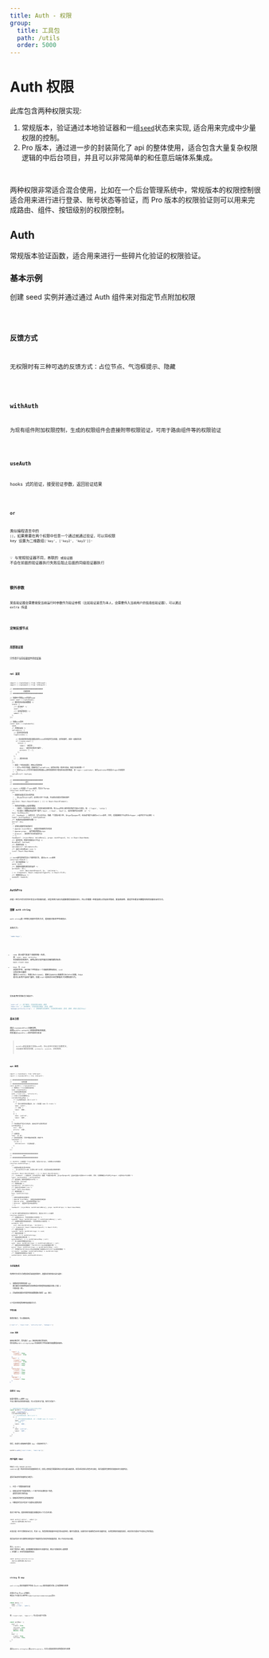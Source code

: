 ```yaml
---
title: Auth - 权限
group:
  title: 工具包
  path: /utils
  order: 5000
---
```


# Auth 权限

此库包含两种权限实现:

1. 常规版本，验证通过本地验证器和一组[`seed`](/docs/utils/seed)状态来实现, 适合用来完成中少量权限的控制。
2. Pro 版本，通过进一步的封装简化了 api 的整体使用，适合包含大量复杂权限逻辑的中后台项目，并且可以非常简单的和任意后端体系集成。

<br>

两种权限非常适合混合使用，比如在一个后台管理系统中，常规版本的权限控制很适合用来进行进行登录、账号状态等验证，而 Pro 版本的权限验证则可以用来完成路由、组件、按钮级别的权限控制。

## Auth

常规版本验证函数，适合用来进行一些碎片化验证的权限验证。

### 基本示例

创建 seed 实例并通过通过 Auth 组件来对指定节点附加权限

<code src="./base-demo.tsx" />

### 反馈方式

无权限时有三种可选的反馈方式：占位节点、气泡框提示、隐藏

<code src="./feedback-type-demo.tsx" />

### withAuth

为现有组件附加权限控制，生成的权限组件会直接附带权限验证，可用于路由组件等的权限验证

<code src="./with-auth-demo.tsx" />

### useAuth

hooks 式的验证，接受验证参数，返回验证结果

<code src="./use-auth-demo.tsx" />

### or

类似编程语言中的 `||`，如果需要在两个权限中任意一个通过就通过验证，可以将权限 key 设置为二维数组`['key', ['key2', 'key3']]`·

💡 与常规验证器不同，串联的 `或验证器` 不会在前面的验证器执行失败后阻止后面的同级验证器执行

<code src="./or-demo.tsx" />

### 额外参数

某些验证器会需要接受当前运行时参数作为验证参照（比如验证是否为本人，会需要传入当前用户的信息给验证器），可以通过 extra 传递

<code src="./extra-demo.tsx" />

### 定制反馈节点

<code src="./custom-demo.tsx" />

### 局部验证器

只作用于当前挂载组件的验证器

<code src="./scope-demo.tsx" />

### api 速览

```tsx | pure
import { createSeed } from 'm78/seed';
import { createAuth } from 'm78/auth';

// ###############################
//            创建实例
// ###############################

// 创建用于管理auth状态的seed
const seed = createSeed({
  /* 被所有验证器依赖数据 */
  state: {
    /** 登录用户 */
    user: '',
    /** 是否是管理员 */
    admin: 2,
  },
});

// 创建Auth实例
const Auth = createAuth({
  seed,
  /* 声明验证器 */
  validators: {
    // 登录状态验证器
    login(state) {

      // 验证器的职责就是根据当前的state检测是否包含权限，没有权限时，返回一组描述信息
      if (!state.user) {
        return {
          label: '未登录',
          desc: '请登录后再进行操作',
          actions: [...],
        };
      }
    },
    // ...更多验证器
  },
  /**
   * 如果一个验证未通过，则阻止后续验证
   * * 对于or中的子权限，即使开启了validFirst，依然会对每一项进行验证，但是只会返回第一个
   * * 在执行auth()时将优先级更高的权限key放到前面有助于提高验证反馈的精度, 如 login > publisher, 因为publisher状态是以login为前提的
   *  */
  validFirst?: boolean;
});

// ###############################
//              API
// ###############################

// <Auth />本身是一个react组件，包含以下props
interface AuthProps<S, V> {
  /**
   * 权限验证通过后显示的内容
   * - 当type为tooltip时，必须传入单个子元素，并且保证其能正常接收事件
   * */
  children: React.ReactElement | (() => React.ReactElement);
  /**
   * 待验证的权限key组成的数组
   * - 只要有一个权限未验证通过，后续验证就会被中断，所以key的传入顺序最好按优先级从左到右，如: ['login', 'isVip']
   * - 可以通过二维数组来组合两个条件['key1', ['key2', 'key3']], 组合的条件表示逻辑 `or` */
  keys: AuthKeys<V>;
  /** 'feedback' | 反馈方式，分为占位节点、隐藏、气泡提示框三种, 当type为popper时，会自动拦截子元素的onClick事件, 同时，也需要确保子节点符合<Popper />组件的子节点规则 */
  type?: AuthTypeKeys | AuthTypeEnum;
  /** 传递给验证器的额外参数 */
  extra?: any;
  /**
   * 定制无权限时的反馈样式
   * @param rejectMeta - 未通过的权限的具体信息
   * @param props - 组件接收的原始props
   * @return - 返回用于显示的反馈节点
   * */
  feedback?: (rejectMeta: ValidMeta[], props: AuthProps<S, V>) => React.ReactNode;
  /** 是否禁用，禁用时直接显示子节点 */
  disabled?: boolean;
  /** 局部验证器 */
  validators?: Validators<S>;
  /** 自定义显示的403 icon */
  icon?: React.ReactNode;
}

// Auth组件实例还包含以下属性和方法, 通过Auth.xxx使用
interface RCAuth {
  /** 执行权限验证 */
  auth: Auth;
  /** 创建带权限检测的高阶组件 */
  withAuth: <P>(
          conf: Omit<AuthProps<S, V>, 'children'>,
  ) => (Component: React.ComponentType<P>) => React.FC<P>;
  /** 权限验证hook */
  useAuth: UseAuth;
}

```

## AuthPro

这是一种为中后台项目开发设计的权限功能，这些系统大部分功能都围绕权限来进行，所以会需要一种更容易以后端技术集成、更容易使用、更适合处理复杂繁重系统的权限验证的方式。

### 理解 auth string

`auth string`是一种简化权限书写的方式，是权限对象的字符串表示.

其格式为:

```ts
`name:keys`;
```

<br>

- `name` 表示能代表某个权限的唯一名称, 如：`user`、`news`、`activity`, 在多模块的系统中，使用点来分割并描述详细的模块名称: `main.client.news`
- `keys` 为 `crud` 这样的字符，其中每个字符表示一个权限的拥有情况，`curd` 分别对应功能的 增加(Create)、检索(Retrieve)、更新(Update)和删除(Delete)权限，keys 是可以由用户自由扩展的，但是`crud`一般来说已经足够描述大多数权限行为。

<br>

实际使用时的格式大致如下:

```ts
`user:cd` // 用户模块，可用权限为增加、删除
`news:cru` // 新闻模块，可用权限为增加、查询、更新
`manage.activity:crua`; // 管理端的活动模块，可用权限为增加、查询、更新、审批(自定义key)
```

### 基本示例

通过`createAuthPro()`创建实例, 使用`AuthPro.setAuth()`来更改拥有的权限, 然后通过`<AuthPro />`组件来进行验证

> `AuthPro`底层是基于常规`Auth`的，所以支持它的绝大多数用法, 比如基本相同的参数、`withAuth`、`useAuth`、定制等等.

<code src="./pro/base.tsx" />

### api 速览

```tsx | pure
import { createSeed } from 'm78/seed';
import { createAuthPro } from 'm78/auth';

// ###############################
//            实例创建
// ###############################
const AuthPro = createAuthPro({
  // 需要传入一个seed控制内部状态
  seed: createSeed(),
  // 可选的设置初始权限
  auth: ['user:cru', 'article:d'],
  // 扩展curd以外的额外key
  customAuthKeysMap: {
    /** key的简写名称, 如c/r/u/d */
    a: {
      /** 表示该简写的完整名称, 如 c 的完整 name 为 create */
      name: 'audit',
      /** 标题 */
      label: '审核',
    },
    p: {
      name: 'publish',
      label: '发布',
    },
  },
  // 为权限名赋予语义化的名称, 使其在用于反馈时更友好
  authNameMap: {
    user: '用户',
    article: '文章',
  },
  // 设置语言
  lang: 'zh-CN',
  // 自定语言配置, 可用于覆盖现有配置，或者扩充
  languages: {
    'zh-CN': {
      noPermission: '😥没有权限',
    },
  },
});

// ###############################
//              api
// ###############################

// <AuthPro />本身是一个react组件，包含以下props, 与常规Auth非常相似
interface AuthProProps {
  /**
   * 权限验证通过后显示的内容
   * - 当type为tooltip时，必须传入单个子元素，并且保证其能正常接收事件
   * */
  children: React.ReactElement | (() => React.ReactElement);
  /** 'feedback' | 反馈方式，分为占位节点、隐藏、气泡提示框三种, 当type为popper时，会自动拦截子元素的onClick事件, 同时，也需要确保子节点符合<Popper />组件的子节点规则 */
  type?: AuthTypeKeys | AuthTypeEnum;
  /** 是否禁用，禁用时直接显示子节点 */
  disabled?: boolean;
  /** 局部验证器 */
  validators?: Validators<S>;
  /** 自定义显示的403 icon */
  icon?: React.ReactNode;
  /** 期望的权限 */
  keys: AuthProStrings;
  /**
   * 定制无权限时的反馈样式
   * @param rejectMeta - 未通过的权限的具体信息
   * @param props - 组件接收的原始props
   * @return - 返回用于显示的反馈节点
   * */
  feedback?: (rejectMeta: AuthProValidMeta[], props: AuthProProps) => React.ReactNode;
}

// AuthPro组件实例还包含以下属性和方法, 通过AuthPro.xxx使用
interface AuthPro {
  /** 权限验证hook, 可参考常规Auth的用法 */
  useAuth: (keys: AuthProStrings) => AuthProValidMeta[] | null;
  /** 创建带权限检测的高阶组件, 可参考常规Auth的用法 */
  withAuth: <P>(
    conf: Omit<AuthProProps, 'children'>,
  ) => (Component: React.ComponentType<P>) => React.FC<P>;
  /** 设置当前权限 */
  setAuth: (auth: AuthProStrings) => void;
  /** 获取当前权限 */
  getAuth: () => AuthProStrings;
  /** 获取权限的详细对象 */
  getAuthDetail: () => AuthProDetailMap | null;
  /** 传入权限字符数组进行验证 */
  auth: (keys: AuthProStrings) => AuthProValidMeta[] | null;
  /** 根据当前实例的配置解析一个AuthProStrings并返回解析对象 */
  parse: (keys: AuthProStrings) => AuthProDetailMap | null;
  /** 字符串化AuthProDetailMap并返回每个权限的AuthProStrings组成的数组 */
  stringify: (authMap: AuthProDetailMap) => AuthProStrings;
  /** 内部使用的常规版auth实例 */
  authInstance: Auth<_AuthSeedProState>;
}
```

### 与后端集成

有两种可行的方式来集成到后端权限系统中，根据你的项目情况自行选择：

1. 根据现有系统的权限 api 接口编写本地转换器来将其转换成本库期望的权限描述对象(方案 2 中的任意一种).
2. 后端直接根据本库提供的权限数据格式编写 api 接口.

以下是本库期望的两种权限描述方式:

**字符风格**

推荐的格式，可以直接使用。

```ts
['user:cr', 'news:crud', 'activity:cud', 'manage:c'];
```

**JSON 风格**

使用此格式时，首先通过 api 接收到此格式的返回, 然后使用`AuthPro.stringify(map)`将其转换为字符风格的权限数据来使用。

```json
{
  "user": {
    "create": true,
    "retrieve": true
  },
  "news": {
    "create": true,
    "retrieve": true,
    "update": true,
    "delete": true
  },
  "activity": {
    "create": true,
    "update": true,
    "delete": true
  },
  "manage": {
    "create": true
  }
}
```

### 自定义 key

如果内置的`crud`四种 key 不足以描述当前的项目权限，可以对其进行扩展，操作方式如下:

```ts
// 创建实例时传入额外配置customAuthKeysMap
const AuthPro = createAuthPro({
  seed: createSeed(),
  customAuthKeysMap: {
    /** key的简写名称, 如c/r/u/d */
    a: {
      /** 表示该简写的完整名称, 如 c 的完整 name 为 create */
      name: 'audit',
      /** 标题 */
      label: '审核',
    },
    p: {
      name: 'publish',
      label: '发布',
    },
  },
});
```

然后，你就可以像使用内置的 key 一样使用它们了:

```ts
AuthPro.auth(['user:cruda', 'news:cap']);
```

### 用户端的 RBAC

RBAC(role based access control)是一种非常常见的权限控制方式，其核心思想是将需要控制访问的功能当做资源，再将这些资源与角色进行绑定，最后根据角色拥有的权限来进行权限判定。

通常后端项目的权限判定流程为:

1. 开发一个需要权限的功能
2. 获取当前用户所属的角色(一个用户往往会拥有多个角色, 通常将其称为角色组)
3. 获取这些角色包含的权限资源
4. 判断是否包含开发这个功能所必要的资源

而对于用户端，很多系统的权限实现都是用以下方式进行的:

```tsx | pure
<Auth auth={['editor', 'admin']}>
  <Button>发布文章</Button>
</Auth>
```

这其实是一种不可靠的验证方式，考虑一点，角色拥有的权限往往是具有动态性的，随时可能变更，如果代码中依赖角色来进行权限判定，当角色拥有的权限变更后，这段代码可能会产生意料之外的错误。

而后端代码中进行最终检测的是用户所属角色对应的所有权限资源，所以不会存在此问题。

所以，`AuthPro` 去掉了角色这一概念，使用精确的权限来进行权限判定，相当于直接采用上面的第 1 步和第 4 步来完成权限的验证:

```tsx | pure
<Auth auth={['article:cru']}>
  <Button>发布文章</Button>
</Auth>
```

<br>

### string 与 map

`auth string`(描述权限的字符串)与`auth map`(描述权限的对象)之间能够相互转换

这类似于`URL`中`query`的概念, 例如以下对象可以用字符`?name=lxj&like=code&like=game`表示:

```ts
const query = {
  name: 'lxj',
  like: ['code', 'game'],
};
```

而 `['user:crud', 'news:cr']` 可以表示如下对象:

```ts
const authMap = {
  user: {
    create: true,
    retrieve: true,
    update: true,
    delete: true,
  },
  user: {
    create: true,
    retrieve: true,
  },
};
```

通过`AuthPro.stringify()`和`AuthPro.parse()`，你可以很容易的在这两者间进行转换
